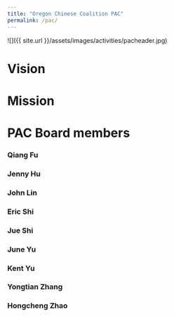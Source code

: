 ```yaml
---
title: "Oregon Chinese Coalition PAC"
permalink: /pac/
---
```


![]({{ site.url }}/assets/images/activities/pacheader.jpg)

# Vision

# Mission

# PAC Board members

### Qiang Fu

### Jenny Hu

### John Lin

### Eric Shi

### Jue Shi

### June Yu

### Kent Yu

### Yongtian Zhang

### Hongcheng Zhao
